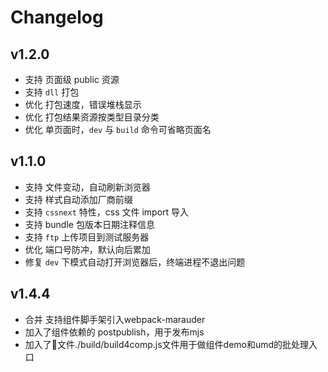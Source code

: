 # Changelog

## v1.2.0

- 支持 页面级 public 资源
- 支持  `dll` 打包
- 优化 打包速度，错误堆栈显示
- 优化 打包结果资源按类型目录分类
- 优化 单页面时，`dev` 与 `build` 命令可省略页面名


## v1.1.0

- 支持 文件变动，自动刷新浏览器
- 支持 样式自动添加厂商前缀
- 支持 `cssnext` 特性，css 文件 import 导入
- 支持 bundle 包版本日期注释信息
- 支持 `ftp` 上传项目到测试服务器
- 优化 端口号防冲，默认向后累加
- 修复 `dev` 下模式自动打开浏览器后，终端进程不退出问题


## v1.4.4
- 合并 支持组件脚手架引入webpack-marauder
- 加入了组件依赖的 postpublish，用于发布mjs
- 加入了文件./build/build4comp.js文件用于做组件demo和umd的批处理入口
